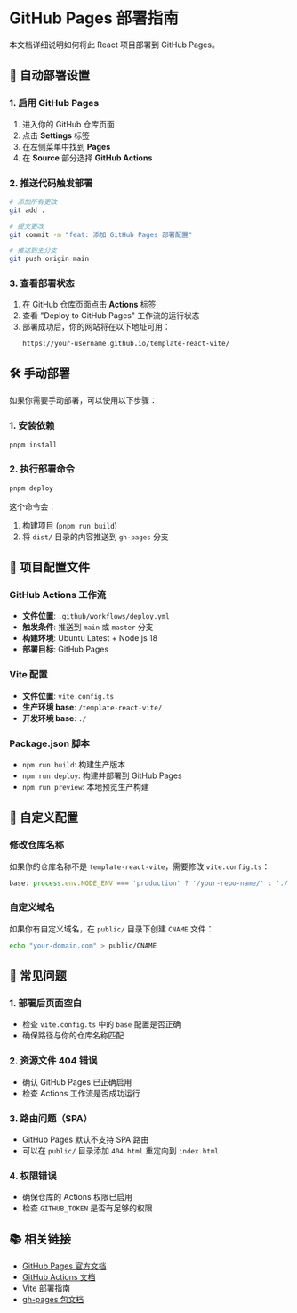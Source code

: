 # GitHub Pages 部署指南

本文档详细说明如何将此 React 项目部署到 GitHub Pages。

## 🚀 自动部署设置

### 1. 启用 GitHub Pages

1. 进入你的 GitHub 仓库页面
2. 点击 **Settings** 标签
3. 在左侧菜单中找到 **Pages**
4. 在 **Source** 部分选择 **GitHub Actions**

### 2. 推送代码触发部署

```bash
# 添加所有更改
git add .

# 提交更改
git commit -m "feat: 添加 GitHub Pages 部署配置"

# 推送到主分支
git push origin main
```

### 3. 查看部署状态

1. 在 GitHub 仓库页面点击 **Actions** 标签
2. 查看 "Deploy to GitHub Pages" 工作流的运行状态
3. 部署成功后，你的网站将在以下地址可用：
   ```
   https://your-username.github.io/template-react-vite/
   ```

## 🛠️ 手动部署

如果你需要手动部署，可以使用以下步骤：

### 1. 安装依赖

```bash
pnpm install
```

### 2. 执行部署命令

```bash
pnpm deploy
```

这个命令会：
1. 构建项目 (`pnpm run build`)
2. 将 `dist/` 目录的内容推送到 `gh-pages` 分支

## 📁 项目配置文件

### GitHub Actions 工作流
- **文件位置**: `.github/workflows/deploy.yml`
- **触发条件**: 推送到 `main` 或 `master` 分支
- **构建环境**: Ubuntu Latest + Node.js 18
- **部署目标**: GitHub Pages

### Vite 配置
- **文件位置**: `vite.config.ts`
- **生产环境 base**: `/template-react-vite/`
- **开发环境 base**: `./`

### Package.json 脚本
- `npm run build`: 构建生产版本
- `npm run deploy`: 构建并部署到 GitHub Pages
- `npm run preview`: 本地预览生产构建

## 🔧 自定义配置

### 修改仓库名称

如果你的仓库名称不是 `template-react-vite`，需要修改 `vite.config.ts`：

```typescript
base: process.env.NODE_ENV === 'production' ? '/your-repo-name/' : './',
```

### 自定义域名

如果你有自定义域名，在 `public/` 目录下创建 `CNAME` 文件：

```bash
echo "your-domain.com" > public/CNAME
```

## 🐛 常见问题

### 1. 部署后页面空白
- 检查 `vite.config.ts` 中的 `base` 配置是否正确
- 确保路径与你的仓库名称匹配

### 2. 资源文件 404 错误
- 确认 GitHub Pages 已正确启用
- 检查 Actions 工作流是否成功运行

### 3. 路由问题（SPA）
- GitHub Pages 默认不支持 SPA 路由
- 可以在 `public/` 目录添加 `404.html` 重定向到 `index.html`

### 4. 权限错误
- 确保仓库的 Actions 权限已启用
- 检查 `GITHUB_TOKEN` 是否有足够的权限

## 📚 相关链接

- [GitHub Pages 官方文档](https://docs.github.com/en/pages)
- [GitHub Actions 文档](https://docs.github.com/en/actions)
- [Vite 部署指南](https://vitejs.dev/guide/static-deploy.html)
- [gh-pages 包文档](https://www.npmjs.com/package/gh-pages)